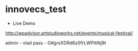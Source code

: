# innovecs_test

- Live Demo 

http://wpadvisor.artstudioworks.net/events/musical-festival/

admin - vlad 
pass - G#grsXDRd6z0frLWPitiNj9t

